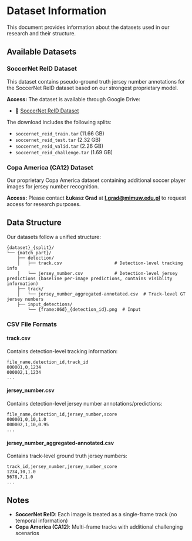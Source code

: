 # Dataset Information

This document provides information about the datasets used in our research and their structure.

## Available Datasets

### SoccerNet ReID Dataset

This dataset contains pseudo-ground truth jersey number annotations for the SoccerNet ReID dataset based on our strongest proprietary model.

**Access:** The dataset is available through Google Drive:
- 📁 [SoccerNet ReID Dataset](https://drive.google.com/drive/folders/1m_bMmrBt5Q8-z1y0rRRRqgmfeBH-c97d?usp=sharing)

The download includes the following splits:
- `soccernet_reid_train.tar` (11.66 GB)
- `soccernet_reid_test.tar` (2.32 GB) 
- `soccernet_reid_valid.tar` (2.26 GB)
- `soccernet_reid_challenge.tar` (1.69 GB)

### Copa America (CA12) Dataset

Our proprietary Copa America dataset containing additional soccer player images for jersey number recognition.

**Access:** Please contact **Łukasz Grad** at **l.grad@mimuw.edu.pl** to request access for research purposes.

## Data Structure

Our datasets follow a unified structure:

```
{dataset}_{split}/
└── {match_part}/
    ├── detection/
    │   ├── track.csv                    # Detection-level tracking info
    │   └── jersey_number.csv            # Detection-level jersey predictions (baseline per-image predictions, contains visiblity information)
    ├── track/
    │   └── jersey_number_aggregated-annotated.csv  # Track-level GT jersey numbers
    ├── input_detections/
        └── {frame:06d}_{detection_id}.png  # Input 
```

### CSV File Formats

#### track.csv
Contains detection-level tracking information:
```csv
file_name,detection_id,track_id
000001,0,1234
000002,1,1234
...
```

#### jersey_number.csv
Contains detection-level jersey number annotations/predictions:
```csv
file_name,detection_id,jersey_number,score
000001,0,10,1.0
000002,1,10,0.95
...
```

#### jersey_number_aggregated-annotated.csv
Contains track-level ground truth jersey numbers:
```csv
track_id,jersey_number,jersey_number_score
1234,10,1.0
5678,7,1.0
...
```

## Notes

- **SoccerNet ReID**: Each image is treated as a single-frame track (no temporal information)
- **Copa America (CA12)**: Multi-frame tracks with additional challenging scenarios